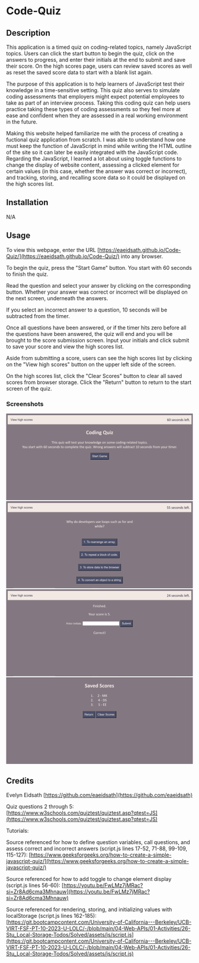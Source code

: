 # Code-Quiz

## Description

This application is a timed quiz on coding-related topics, namely JavaScript topics. Users can click the start button to begin the quiz, click on the answers to progress, and enter their initials at the end to submit and save their score. On the high scores page, users can review saved scores as well as reset the saved score data to start with a blank list again.

The purpose of this application is to help learners of JavaScript test their knowledge in a time-sensitive setting. This quiz also serves to simulate coding assessments that employers might expect potential employees to take as part of an interview process. Taking this coding quiz can help users practice taking these types of coding assessments so they feel more at ease and confident when they are assessed in a real working environment in the future.

Making this website helped familiarize me with the process of creating a fuctional quiz application from scratch. I was able to understand how one must keep the function of JavaScript in mind while writing the HTML outline of the site so it can later be easily integrated with the JavaScript code. Regarding the JavaScript, I learned a lot about using toggle functions to change the display of website content, assessing a clicked element for certain values (in this case, whether the answer was correct or incorrect), and tracking, storing, and recalling score data so it could be displayed on the high scores list.

## Installation

N/A

## Usage

To view this webpage, enter the URL [https://eaeidsath.github.io/Code-Quiz/](https://eaeidsath.github.io/Code-Quiz/) into any browser.

To begin the quiz, press the "Start Game" button. You start with 60 seconds to finish the quiz.

Read the question and select your answer by clicking on the corresponding button. Whether your answer was correct or incorrect will be displayed on the next screen, underneath the answers.

If you select an incorrect answer to a question, 10 seconds will be subtracted from the timer. 

Once all questions have been answered, or if the timer hits zero before all the questions have been answered, the quiz will end and you will be brought to the score submission screen. Input your initials and click submit to save your score and view the high scores list.

Aside from submitting a score, users can see the high scores list by clicking on the "View high scores" button on the upper left side of the screen.

On the high scores list, click the "Clear Scores" button to clear all saved scores from browser storage. Click the "Return" button to return to the start screen of the quiz.

### Screenshots

![Start screen of quiz.](./assets/images/start-screen.PNG)
![Quiz question](./assets/images/question-screen.PNG)
![Score submission screen](./assets/images/end-screen.PNG)
![High scores list](./assets/images/score-screen.PNG)

## Credits

Evelyn Eidsath [https://github.com/eaeidsath](https://github.com/eaeidsath)

Quiz questions 2 through 5: [https://www.w3schools.com/quiztest/quiztest.asp?qtest=JS](https://www.w3schools.com/quiztest/quiztest.asp?qtest=JS)

Tutorials:

Source referenced for how to define question variables, call questions, and assess correct and incorrect answers (script.js lines 17-52, 71-88, 99-109, 115-127): [https://www.geeksforgeeks.org/how-to-create-a-simple-javascript-quiz/](https://www.geeksforgeeks.org/how-to-create-a-simple-javascript-quiz/)

Source referenced for how to add toggle to change element display (script.js lines 56-60): [https://youtu.be/FwLMz7jMRac?si=Zr8Ad6cma3Mhnauw](https://youtu.be/FwLMz7jMRac?si=Zr8Ad6cma3Mhnauw)

Source referenced for rendering, storing, and initializing values with localStorage (script.js lines 162-185): [https://git.bootcampcontent.com/University-of-California---Berkeley/UCB-VIRT-FSF-PT-10-2023-U-LOLC/-/blob/main/04-Web-APIs/01-Activities/26-Stu_Local-Storage-Todos/Solved/assets/js/script.js](https://git.bootcampcontent.com/University-of-California---Berkeley/UCB-VIRT-FSF-PT-10-2023-U-LOLC/-/blob/main/04-Web-APIs/01-Activities/26-Stu_Local-Storage-Todos/Solved/assets/js/script.js)